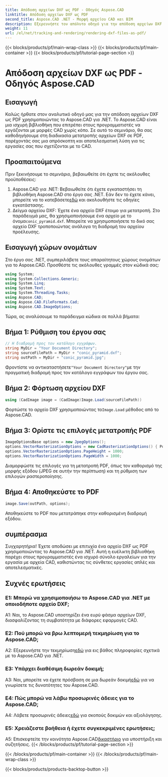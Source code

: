 ```yaml
---
title: Απόδοση αρχείων DXF ως PDF - Οδηγός Aspose.CAD
linktitle: Απόδοση αρχείων DXF ως PDF
second_title: Aspose.CAD .NET - Μορφή αρχείου CAD και BIM
description: Εξερευνήστε τον απόλυτο οδηγό για την απόδοση αρχείων DXF ως PDF χρησιμοποιώντας το Aspose.CAD για .NET. Μετατρέψτε εύκολα αρχεία CAD με το βήμα προς βήμα εκμάθησή μας.
weight: 11
url: /el/net/tracking-and-rendering/rendering-dxf-files-as-pdf/
---
```


{{< blocks/products/pf/main-wrap-class >}}
{{< blocks/products/pf/main-container >}}
{{< blocks/products/pf/tutorial-page-section >}}

# Απόδοση αρχείων DXF ως PDF - Οδηγός Aspose.CAD

## Εισαγωγή

Καλώς ήρθατε στον αναλυτικό οδηγό μας για την απόδοση αρχείων DXF ως PDF χρησιμοποιώντας το Aspose.CAD για .NET. Το Aspose.CAD είναι μια ισχυρή βιβλιοθήκη που επιτρέπει στους προγραμματιστές να εργάζονται με μορφές CAD χωρίς κόπο. Σε αυτό το σεμινάριο, θα σας καθοδηγήσουμε στη διαδικασία μετατροπής αρχείων DXF σε PDF, παρέχοντάς σας μια απρόσκοπτη και αποτελεσματική λύση για τις εργασίες σας που σχετίζονται με το CAD.

## Προαπαιτούμενα

Πριν ξεκινήσουμε το σεμινάριο, βεβαιωθείτε ότι έχετε τις ακόλουθες προϋποθέσεις:
1.  Aspose.CAD για .NET: Βεβαιωθείτε ότι έχετε εγκαταστήσει τη βιβλιοθήκη Aspose.CAD στο έργο σας .NET. Εάν δεν το έχετε κάνει, μπορείτε να το κατεβάσετε[εδώ](https://releases.aspose.com/cad/net/) και ακολουθήστε τις οδηγίες εγκατάστασης.
2.  Δείγμα αρχείου DXF: Έχετε ένα αρχείο DXF έτοιμο για μετατροπή. Στο παράδειγμά μας, θα χρησιμοποιήσουμε ένα αρχείο με το όνομα`conic_pyramid.dxf`. Μπορείτε να χρησιμοποιήσετε το δικό σας αρχείο DXF τροποποιώντας ανάλογα τη διαδρομή του αρχείου προέλευσης.

## Εισαγωγή χώρων ονομάτων

Στο έργο σας .NET, συμπεριλάβετε τους απαραίτητους χώρους ονομάτων για το Aspose.CAD. Προσθέστε τις ακόλουθες γραμμές στον κώδικά σας:

```csharp
using System;
using System.Collections.Generic;
using System.Linq;
using System.Text;
using System.Threading.Tasks;
using Aspose.CAD;
using Aspose.CAD.FileFormats.Cad;
using Aspose.CAD.ImageOptions;
```
Τώρα, ας αναλύσουμε το παράδειγμα κώδικα σε πολλά βήματα:

## Βήμα 1: Ρύθμιση του έργου σας

```csharp
// Η διαδρομή προς τον κατάλογο εγγράφων.
string MyDir = "Your Document Directory";
string sourceFilePath = MyDir + "conic_pyramid.dxf";
string outPath = MyDir + "conic_pyramid.jpg";
```
 Φροντίστε να αντικαταστήσετε`"Your Document Directory"`με την πραγματική διαδρομή προς τον κατάλογο εγγράφων του έργου σας.

## Βήμα 2: Φόρτωση αρχείου DXF

```csharp
using (CadImage image = (CadImage)Image.Load(sourceFilePath))
```
 Φορτώστε το αρχείο DXF χρησιμοποιώντας το`Image.Load` μέθοδος από το Aspose.CAD.

## Βήμα 3: Ορίστε τις επιλογές μετατροπής PDF

```csharp
ImageOptionsBase options = new JpegOptions();
options.VectorRasterizationOptions = new CadRasterizationOptions() { PdfProductLocation = MyDir };
options.VectorRasterizationOptions.PageHeight = 1000;
options.VectorRasterizationOptions.PageWidth = 1000;
```

Διαμορφώστε τις επιλογές για τη μετατροπή PDF, όπως τον καθορισμό της μορφής εξόδου (JPEG σε αυτήν την περίπτωση) και τη ρύθμιση των επιλογών ραστεροποίησης.

## Βήμα 4: Αποθηκεύστε το PDF

```csharp
image.Save(outPath, options);
```

Αποθηκεύστε το PDF που μετατράπηκε στην καθορισμένη διαδρομή εξόδου.

## συμπέρασμα

Συγχαρητήρια! Έχετε αποδώσει με επιτυχία ένα αρχείο DXF ως PDF χρησιμοποιώντας το Aspose.CAD για .NET. Αυτή η ευέλικτη βιβλιοθήκη παρέχει στους προγραμματιστές ένα ισχυρό σύνολο εργαλείων για την εργασία με αρχεία CAD, καθιστώντας τις σύνθετες εργασίες απλές και αποτελεσματικές.

## Συχνές ερωτήσεις

### Ε1: Μπορώ να χρησιμοποιήσω το Aspose.CAD για .NET με οποιοδήποτε αρχείο DXF;

A1: Ναι, το Aspose.CAD υποστηρίζει ένα ευρύ φάσμα αρχείων DXF, διασφαλίζοντας τη συμβατότητα με διάφορες εφαρμογές CAD.

### Ε2: Πού μπορώ να βρω λεπτομερή τεκμηρίωση για το Aspose.CAD;

 A2: Εξερευνήστε την τεκμηρίωση[εδώ](https://reference.aspose.com/cad/net/) για εις βάθος πληροφορίες σχετικά με το Aspose.CAD για .NET.

### Ε3: Υπάρχει διαθέσιμη δωρεάν δοκιμή;

 A3: Ναι, μπορείτε να έχετε πρόσβαση σε μια δωρεάν δοκιμή[εδώ](https://releases.aspose.com/) για να γνωρίσετε τις δυνατότητες του Aspose.CAD.

### Ε4: Πώς μπορώ να λάβω προσωρινές άδειες για το Aspose.CAD;

 A4: Λάβετε προσωρινές άδειες[εδώ](https://purchase.aspose.com/temporary-license/) για σκοπούς δοκιμών και αξιολόγησης.

### Ε5: Χρειάζεστε βοήθεια ή έχετε συγκεκριμένες ερωτήσεις;

 A5: Επισκεφτείτε την κοινότητα Aspose.CAD[δικαστήριο](https://forum.aspose.com/c/cad/19) για υποστήριξη και συζητήσεις.
{{< /blocks/products/pf/tutorial-page-section >}}

{{< /blocks/products/pf/main-container >}}
{{< /blocks/products/pf/main-wrap-class >}}

{{< blocks/products/products-backtop-button >}}
